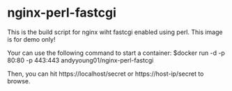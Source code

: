 # nginx-perl-fastcgi
This is the build script for nginx wiht fastcgi enabled using perl.
This image is for demo only!


Your can use the following command to start a container:
$docker run -d -p 80:80 -p 443:443 andyyoung01/nginx-perl-fastcgi

Then, you can hit https://localhost/secret or https://host-ip/secret to browse.
